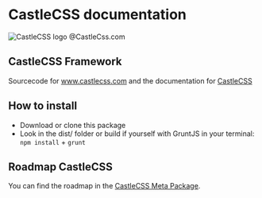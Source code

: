 # CastleCSS documentation
![CastleCSS logo @CastleCss.com](https://www.doordarius.nl/castlecss-logo-250.png)

## CastleCSS Framework
Sourcecode for www.castlecss.com and the documentation for [CastleCSS](https://github.com/CastleCSS/castlecss)

## How to install
- Download or clone this package
- Look in the dist/ folder or build if yourself with GruntJS in your terminal: ```npm install``` + ```grunt```

## Roadmap CastleCSS
You can find the roadmap in the [CastleCSS Meta Package](https://github.com/CastleCSS/castlecss/roadmap.md).